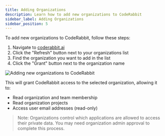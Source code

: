 ```yaml
---
title: Adding Organizations
description: Learn how to add new organizations to CodeRabbit
sidebar_label: Adding Organizations
sidebar_position: 5
---
```


To add new organizations to CodeRabbit, follow these steps:

1. Navigate to [coderabbit.ai](https://coderabbit.ai)
2. Click the "Refresh" button next to your organizations list
3. Find the organization you want to add in the list
4. Click the "Grant" button next to the organization name

![Adding new organizations to CodeRabbit](../images/add-org-grant.png)

This will grant CodeRabbit access to the selected organization, allowing it to:

- Read organization and team membership
- Read organization projects
- Access user email addresses (read-only)

> Note: Organizations control which applications are allowed to access their private data. You may need organization admin approval to complete this process.
